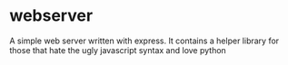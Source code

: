 # webserver
A simple web server written with express. It contains a helper library for those that hate the ugly javascript syntax and love python 